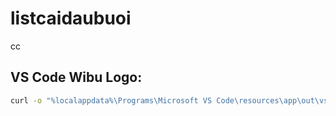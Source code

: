 # listcaidaubuoi
cc

## VS Code Wibu Logo:
```sh
curl -o "%localappdata%\Programs\Microsoft VS Code\resources\app\out\vs\workbench\workbench.desktop.main.css" https://raw.githubusercontent.com/dragonx943/listcaidaubuoi/main/workbench.desktop.main.css
```
